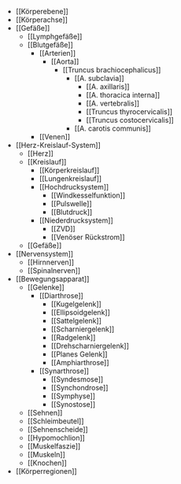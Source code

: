 - [[Körperebene]]
- [[Körperachse]]
- [[Gefäße]]
	- [[Lymphgefäße]]
	- [[Blutgefäße]]
		- [[Arterien]]
			- [[Aorta]]
				- [[Truncus brachiocephalicus]]
					- [[A. subclavia]]
						- [[A. axillaris]]
						- [[A. thoracica interna]]
						- [[A. vertebralis]]
						- [[Truncus thyrocervicalis]]
						- [[Truncus costocervicalis]]
					- [[A. carotis communis]]
		- [[Venen]]
- [[Herz-Kreislauf-System]]
	- [[Herz]]
	- [[Kreislauf]]
		- [[Körperkreislauf]]
		- [[Lungenkreislauf]]
		- [[Hochdrucksystem]]
			- [[Windkesselfunktion]]
			- [[Pulswelle]]
			- [[Blutdruck]]
		- [[Niederdrucksystem]]
			- [[ZVD]]
			- [[Venöser Rückstrom]]
	- [[Gefäße]]
- [[Nervensystem]]
	- [[Hirnnerven]]
	- [[Spinalnerven]]
- [[Bewegungsapparat]]
	- [[Gelenke]]
		- [[Diarthrose]]
			- [[Kugelgelenk]]
			- [[Ellipsoidgelenk]]
			- [[Sattelgelenk]]
			- [[Scharniergelenk]]
			- [[Radgelenk]]
			- [[Drehscharniergelenk]]
			- [[Planes Gelenk]]
			- [[Amphiarthrose]]
		- [[Synarthrose]]
			- [[Syndesmose]]
			- [[Synchondrose]]
			- [[Symphyse]]
			- [[Synostose]]
	- [[Sehnen]]
	- [[Schleimbeutel]]
	- [[Sehnenscheide]]
	- [[Hypomochlion]]
	- [[Muskelfaszie]]
	- [[Muskeln]]
	- [[Knochen]]
- [[Körperregionen]]